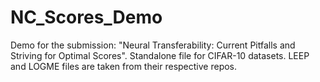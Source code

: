 # NC_Scores_Demo

Demo for the submission: "Neural Transferability: Current Pitfalls and Striving for Optimal Scores".
Standalone file for CIFAR-10 datasets. LEEP and LOGME files are taken from their respective repos. 
